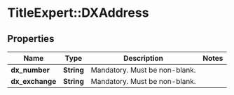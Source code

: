 # TitleExpert::DXAddress

## Properties
Name | Type | Description | Notes
------------ | ------------- | ------------- | -------------
**dx_number** | **String** | Mandatory. Must be non-blank. | 
**dx_exchange** | **String** | Mandatory. Must be non-blank. | 



